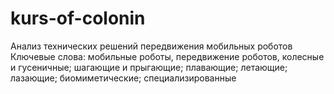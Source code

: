 # kurs-of-colonin
Анализ технических решений передвижения мобильных роботов
Ключевые слова: мобильные роботы, передвижение роботов, колесные и гусеничные;
шагающие и прыгающие; плавающие; летающие; лазающие; биомиметические; специализированные
